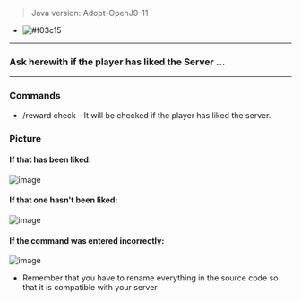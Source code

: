 > Java version: Adopt-OpenJ9-11


- ![#f03c15](OUTDATED) 

---
### Ask herewith if the player has liked the Server ...
---

### Commands
- /reward check - It will be checked if the player has liked the server.

### Picture

#### If that has been liked:

![image](https://user-images.githubusercontent.com/76977433/118060904-20b1ff80-b394-11eb-8e06-c0c1409757c3.png)


#### If that one hasn't been liked:

![image](https://user-images.githubusercontent.com/76977433/118060971-4f2fda80-b394-11eb-88f2-024716b4a4b5.png)

#### If the command was entered incorrectly:

![image](https://user-images.githubusercontent.com/76977433/118061057-7b4b5b80-b394-11eb-8e07-909c9d424df9.png)


* Remember that you have to rename everything in the source code so that it is compatible with your server 
